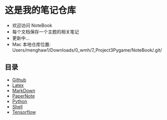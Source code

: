 #  这是我的笔记仓库
* 欢迎访问 NoteBook
* 每个文档保存一个主题的相关笔记
* 更新中...
* Mac 本地仓库位置: Users/menghaw1/Downloads/0_wmh/7_Project3Pygame/NoteBook/.git/

##  目录
* [Github](https://github.com/freelighting/NoteBook/blob/master/Github.md)
* [Latex](https://github.com/freelighting/NoteBook/blob/master/Latex.md)
* [MarkDown](https://github.com/freelighting/NoteBook/blob/master/MarkDown.md)
* [PaperNote](https://github.com/freelighting/NoteBook/blob/master/PaperNote.md)
* [Python](https://github.com/freelighting/NoteBook/blob/master/Python.md)
* [Shell](https://github.com/freelighting/NoteBook/blob/master/Shell.md)
* [Tensorflow](https://github.com/freelighting/NoteBook/blob/master/Tensorflow.md)


